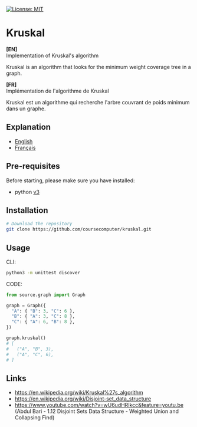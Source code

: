 [![License: MIT](https://img.shields.io/badge/License-MIT-yellow.svg)](https://opensource.org/licenses/MIT)

# Kruskal
<strong>[EN]</strong>  
Implementation of Kruskal's algorithm

Kruskal is an algorithm that looks for the minimum weight coverage tree in a graph.

<strong>[FR]</strong>  
Implémentation de l'algorithme de Kruskal

Kruskal est un algorithme qui recherche l'arbre couvrant de poids minimum dans un graphe.

## Explanation
* [English](./documentation/explanation.en.md)
* [Français](./documentation/explanation.fr.md)

## Pre-requisites
Before starting, please make sure you have installed:
- python [v3](https://www.python.org/)

## Installation
```bash
# Download the repository
git clone https://github.com/coursecomputer/kruskal.git
```

## Usage
CLI:
```bash
python3 -m unittest discover
```

CODE:
```python
from source.graph import Graph

graph = Graph({
  "A": { "B": 3, "C": 6 },
  "B": { "A": 3, "C": 8 },
  "C": { "A": 6, "B": 8 },
})

graph.kruskal()
# [
#   ("A", "B", 3),
#   ("A", "C", 6),
# ]
```

## Links
* https://en.wikipedia.org/wiki/Kruskal%27s_algorithm
* https://en.wikipedia.org/wiki/Disjoint-set_data_structure
* https://www.youtube.com/watch?v=wU6udHRIkcc&feature=youtu.be (Abdul Bari - 1.12 Disjoint Sets Data Structure - Weighted Union and Collapsing Find)
